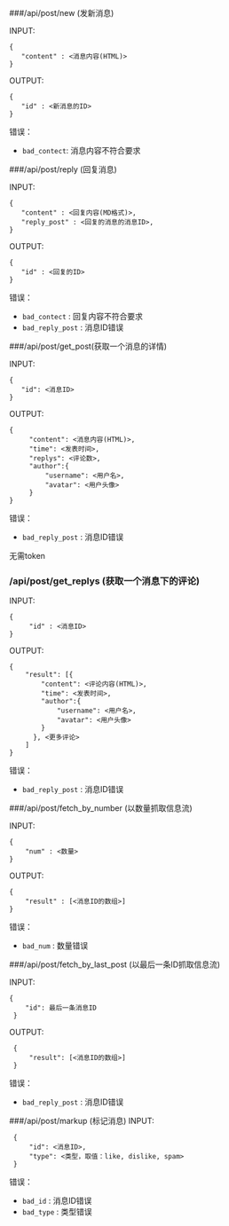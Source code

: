 ###/api/post/new (发新消息)

INPUT: 

    {
       "content" : <消息内容(HTML)>
    }

OUTPUT: 

    {
       "id" : <新消息的ID>
    }

错误：

* `bad_contect`: 消息内容不符合要求

###/api/post/reply (回复消息)

INPUT: 

    {
       "content" : <回复内容(MD格式)>, 
       "reply_post" : <回复的消息的消息ID>, 
    }

OUTPUT: 

    {
       "id" : <回复的ID>
    }

错误：

* `bad_contect` : 回复内容不符合要求
* `bad_reply_post` : 消息ID错误

###/api/post/get_post(获取一个消息的详情)

INPUT: 

    {
       "id": <消息ID>
    }

OUTPUT: 

    {
         "content": <消息内容(HTML)>, 
         "time": <发表时间>, 
         "replys": <评论数>, 
         "author":{
             "username": <用户名>, 
             "avatar": <用户头像>
         }
    }

错误：

* `bad_reply_post` : 消息ID错误

无需token

### /api/post/get_replys  (获取一个消息下的评论)  
INPUT: 

    {
         "id" : <消息ID>
    }  

OUTPUT: 

    {
        "result": [{
            "content": <评论内容(HTML)>, 
            "time": <发表时间>, 
            "author":{
                "username": <用户名>, 
                "avatar": <用户头像>
            }
          }, <更多评论>
        ]
    }

错误：

* `bad_reply_post` : 消息ID错误

###/api/post/fetch_by_number (以数量抓取信息流)

INPUT: 

    {
        "num" : <数量>
    }

OUTPUT: 

    {
        "result" : [<消息ID的数组>]
    }

错误：

* `bad_num` : 数量错误

###/api/post/fetch_by_last_post (以最后一条ID抓取信息流)

INPUT: 

    {
        "id": 最后一条消息ID
     }
OUTPUT: 

     {
         "result": [<消息ID的数组>]
     }

错误：

* `bad_reply_post` : 消息ID错误

###/api/post/markup (标记消息)
INPUT:

     {
         "id": <消息ID>, 
         "type": <类型，取值：like, dislike, spam>
     }

错误：

* `bad_id` : 消息ID错误
* `bad_type` : 类型错误

